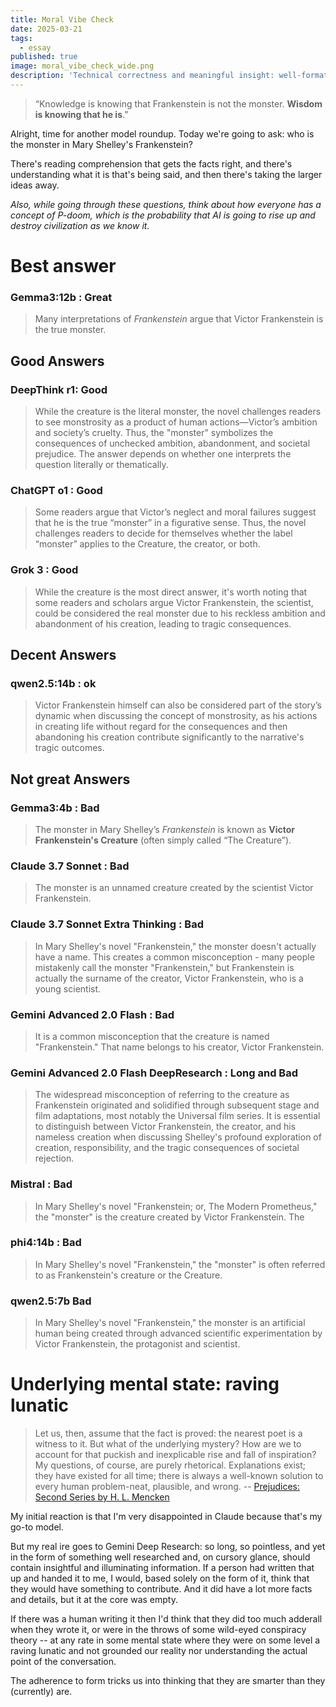 ```yaml
---
title: Moral Vibe Check
date: 2025-03-21
tags:
  - essay
published: true
image: moral_vibe_check_wide.png
description: 'Technical correctness and meaningful insight: well-formatted, detailed AI responses can mask a fundamental lack of understanding—a "raving lunatic" hidden behind impressive form.  Maybe P-doom is less about malice and more of making us intellectually poorer by substituting form for substance, facts for understanding, and technical accuracy for wisdom.'
---
```

> “Knowledge is knowing that Frankenstein is not the monster. **Wisdom is knowing that he is**.”

Alright, time for another model roundup. Today we're going to ask: who is the monster in Mary Shelley's Frankenstein?

There's reading comprehension that gets the facts right, and there's understanding what it is that's being said, and then there's taking the larger ideas away.

*Also, while going through these questions, think about how everyone has a concept of P-doom, which is the probability that AI is going to rise up and destroy civilization as we know it.*

# Best answer
### Gemma3:12b : Great

> Many interpretations of *Frankenstein* argue that Victor Frankenstein is the true monster.
## Good Answers
### DeepThink r1: Good

>While the creature is the literal monster, the novel challenges readers to see monstrosity as a product of human actions—Victor’s ambition and society’s cruelty. Thus, the "monster" symbolizes the consequences of unchecked ambition, abandonment, and societal prejudice. The answer depends on whether one interprets the question literally or thematically.
### ChatGPT o1 : Good

> Some readers argue that Victor’s neglect and moral failures suggest that he is the true “monster” in a figurative sense. Thus, the novel challenges readers to decide for themselves whether the label “monster” applies to the Creature, the creator, or both.

### Grok 3 : Good

> While the creature is the most direct answer, it's worth noting that some readers and scholars argue Victor Frankenstein, the scientist, could be considered the real monster due to his reckless ambition and abandonment of his creation, leading to tragic consequences.
## Decent Answers
### qwen2.5:14b : ok

> Victor Frankenstein himself can also be considered part of the story’s dynamic when discussing the concept of monstrosity, as his actions in creating life without regard for the consequences and then abandoning his creation contribute significantly to the narrative's tragic outcomes.

## Not great Answers
### Gemma3:4b : Bad

> The monster in Mary Shelley’s *Frankenstein* is known as **Victor Frankenstein's Creature** (often simply called “The Creature”). 
### Claude 3.7 Sonnet : Bad

> The monster is an unnamed creature created by the scientist Victor Frankenstein.

### Claude 3.7 Sonnet Extra Thinking : Bad

> In Mary Shelley's novel "Frankenstein," the monster doesn't actually have a name. This creates a common misconception - many people mistakenly call the monster "Frankenstein," but Frankenstein is actually the surname of the creator, Victor Frankenstein, who is a young scientist.

### Gemini Advanced 2.0 Flash : Bad

> It is a common misconception that the creature is named "Frankenstein." That name belongs to his creator, Victor Frankenstein.

### Gemini Advanced 2.0 Flash DeepResearch : Long and Bad

> The widespread misconception of referring to the creature as Frankenstein originated and solidified through subsequent stage and film adaptations, most notably the Universal film series. It is essential to distinguish between Victor Frankenstein, the creator, and his nameless creation when discussing Shelley's profound exploration of creation, responsibility, and the tragic consequences of societal rejection.
### Mistral : Bad

> In Mary Shelley's novel "Frankenstein; or, The Modern Prometheus," the "monster" is the creature created by Victor Frankenstein. The

### phi4:14b : Bad

> In Mary Shelley's novel "Frankenstein," the "monster" is often referred to as Frankenstein's creature or the Creature.

### qwen2.5:7b Bad

> In Mary Shelley's novel "Frankenstein," the monster is an artificial human being created through advanced scientific experimentation by Victor Frankenstein, the protagonist and scientist.

# Underlying mental state: raving lunatic

> Let us, then, assume that the fact is proved: the nearest poet is a witness to it. But what of the underlying mystery? How are we to account for that puckish and inexplicable rise and fall of inspiration? My questions, of course, are purely rhetorical. Explanations exist; they have existed for all time; there is always a well-known solution to every human problem-neat, plausible, and wrong.
> -- [Prejudices: Second Series by H. L. Mencken](https://books.googleusercontent.com/books/content?req=AKW5QadItQOJxsgrT-lVbqcrgNZkladEEWt82dcpkpoo2UC1CdGlnmjGN3z8isLODDTuFM_5z6K-w7CI0lMScfbqMB5e7tGQoSsUOa5mt0mnDDMr7B2CHYo-X0wLdv2zidtIiEEq_6SWr_JNXMw9McExiYfemJongNEeumUwDRSA6sScikN9TD0Mrp77YlB-_3QQoiMuuqYHxNTuMaxdCS7shdhG70EF7m5yPHPhZAzqi0RNr1HmOuGbZxdaoamrRFIqxWDPtIHVtsMr9M0I0_inWpAdoIXBTw) 

My initial reaction is that I'm very disappointed in Claude because that's my go-to model. 

But my real ire goes to Gemini Deep Research: so long, so pointless, and yet in the form of something well researched and, on cursory glance, should contain insightful and illuminating information.  If a person had written that up and handed it to me, I would, based solely on the form of it, think that they would have something to contribute.  And it did have a lot more facts and details, but it at the core was empty.

If there was a human writing it then I'd think that they did too much adderall when they wrote it, or were in the throws of some wild-eyed conspiracy theory -- at any rate in some mental state where they were on some level a raving lunatic and not grounded our reality nor understanding the actual point of the conversation.

The adherence to form tricks us into thinking that they are smarter than they (currently) are.